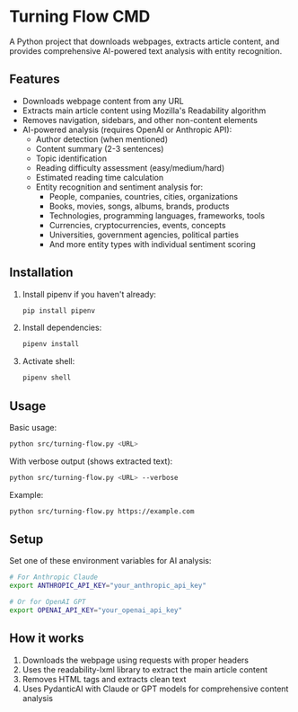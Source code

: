# Turning Flow CMD

A Python project that downloads webpages, extracts article content, and provides comprehensive AI-powered text analysis with entity recognition.

## Features

- Downloads webpage content from any URL
- Extracts main article content using Mozilla's Readability algorithm
- Removes navigation, sidebars, and other non-content elements
- AI-powered analysis (requires OpenAI or Anthropic API):
  - Author detection (when mentioned)
  - Content summary (2-3 sentences)
  - Topic identification
  - Reading difficulty assessment (easy/medium/hard)
  - Estimated reading time calculation
  - Entity recognition and sentiment analysis for:
    - People, companies, countries, cities, organizations
    - Books, movies, songs, albums, brands, products
    - Technologies, programming languages, frameworks, tools
    - Currencies, cryptocurrencies, events, concepts
    - Universities, government agencies, political parties
    - And more entity types with individual sentiment scoring

## Installation

1. Install pipenv if you haven't already:
   ```bash
   pip install pipenv
   ```

2. Install dependencies:
   ```bash
   pipenv install
   ```

3. Activate shell:
   ```bash
   pipenv shell
   ```


## Usage

Basic usage:
```bash
python src/turning-flow.py <URL>
```

With verbose output (shows extracted text):
```bash
python src/turning-flow.py <URL> --verbose
```


Example:
```bash
python src/turning-flow.py https://example.com
```

## Setup

Set one of these environment variables for AI analysis:

```bash
# For Anthropic Claude
export ANTHROPIC_API_KEY="your_anthropic_api_key"

# Or for OpenAI GPT
export OPENAI_API_KEY="your_openai_api_key"
```

## How it works

1. Downloads the webpage using requests with proper headers
2. Uses the readability-lxml library to extract the main article content
3. Removes HTML tags and extracts clean text
4. Uses PydanticAI with Claude or GPT models for comprehensive content analysis